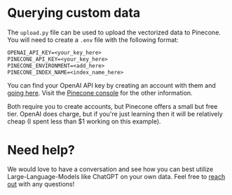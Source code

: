 # Querying custom data

The `upload.py` file can be used to upload the vectorized data to Pinecone. You will need to create a `.env` file with the following format:

```txt
OPENAI_API_KEY=<your_key_here>
PINECONE_API_KEY=<your_key_here>
PINECONE_ENVIRONMENT=<add_here>
PINECONE_INDEX_NAME=<index_name_here>
```

You can find your OpenAI API key by creating an account with them and [going here](https://platform.openai.com/account/api-keys). Visit the [Pinecone console](https://app.pinecone.io) for the other information.

Both require you to create accounts, but Pinecone offers a small but free tier. OpenAI does charge, but if you're just learning then it will be relatively cheap (I spent less than $1 working on this example).

# Need help?

We would love to have a conversation and see how you can best utilize Large-Language-Models like ChatGPT on your own data. Feel free to [reach out](https://cridertechnologies.com) with any questions!